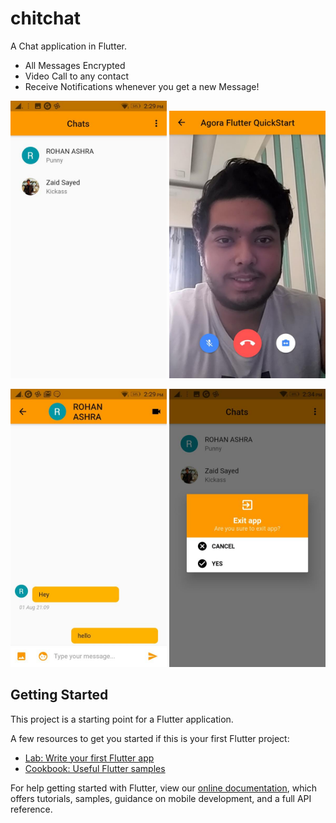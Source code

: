 # chitchat

A Chat application in Flutter. 
- All Messages Encrypted
- Video Call to any contact
- Receive Notifications whenever you get a new Message!
<p float="left">
  <img src="https://github.com/TheCoolNerd27/Chit-Chat/blob/master/assets/images/image-1.jpeg" width="250" />
  
  <img src="https://github.com/TheCoolNerd27/Chit-Chat/blob/master/assets/images/image-2.jpeg" width="250" /> 

</p>
<p float="left">
  <img src="https://github.com/TheCoolNerd27/Chit-Chat/blob/master/assets/images/image-4.jpeg" width="250" />
  
  <img src="https://github.com/TheCoolNerd27/Chit-Chat/blob/master/assets/images/image-3.jpeg" width="250" />
</p>

## Getting Started

This project is a starting point for a Flutter application.

A few resources to get you started if this is your first Flutter project:

- [Lab: Write your first Flutter app](https://flutter.dev/docs/get-started/codelab)
- [Cookbook: Useful Flutter samples](https://flutter.dev/docs/cookbook)

For help getting started with Flutter, view our
[online documentation](https://flutter.dev/docs), which offers tutorials,
samples, guidance on mobile development, and a full API reference.
